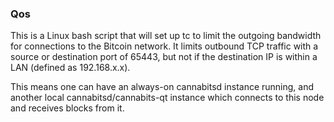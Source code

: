 ### Qos ###

This is a Linux bash script that will set up tc to limit the outgoing bandwidth for connections to the Bitcoin network. It limits outbound TCP traffic with a source or destination port of 65443, but not if the destination IP is within a LAN (defined as 192.168.x.x).

This means one can have an always-on cannabitsd instance running, and another local cannabitsd/cannabits-qt instance which connects to this node and receives blocks from it.
